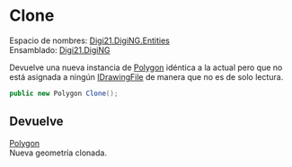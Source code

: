# Clone

Espacio de nombres: [Digi21.DigiNG.Entities](https://app.gitbook.com/@digi21/s/ayuda-de-digi21/~/drafts/-MXR80mySoUUhqygVNjW/digi3d-net/programacion/.net/referencia/digi21.diging/digi21.diging.entities)   
Ensamblado: [Digi21.DigiNG](https://app.gitbook.com/@digi21/s/ayuda-de-digi21/~/drafts/-MXR80mySoUUhqygVNjW/digi3d-net/programacion/.net/referencia/digi21.diging)​‌

Devuelve una nueva instancia de [Polygon](../../polygon.md) idéntica a la actual pero que no está asignada a ningún [IDrawingFile](../../../digi21.diging.io/idrawingfile/) de manera que no es de solo lectura.

```csharp
public new Polygon Clone();‌
```

## Devuelve

[Polygon](../../polygon.md)  
Nueva geometría clonada.



